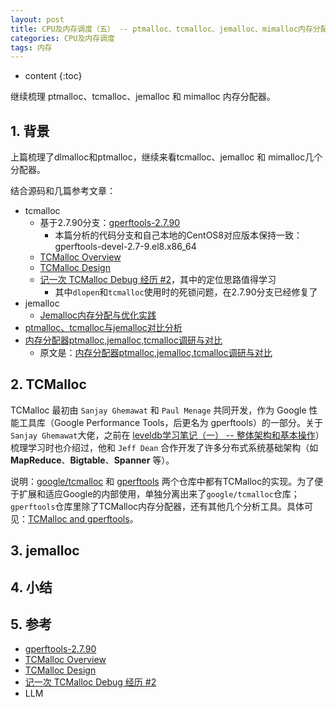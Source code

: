 ```yaml
---
layout: post
title: CPU及内存调度（五） -- ptmalloc、tcmalloc、jemalloc、mimalloc内存分配器（下）
categories: CPU及内存调度
tags: 内存
---
```


* content
{:toc}

继续梳理 ptmalloc、tcmalloc、jemalloc 和 mimalloc 内存分配器。



## 1. 背景

上篇梳理了dlmalloc和ptmalloc，继续来看tcmalloc、jemalloc 和 mimalloc几个分配器。

结合源码和几篇参考文章：

* tcmalloc
    * 基于2.7.90分支：[gperftools-2.7.90](https://github.com/gperftools/gperftools/tree/gperftools-2.7.90)
        * 本篇分析的代码分支和自己本地的CentOS8对应版本保持一致：gperftools-devel-2.7-9.el8.x86_64
    * [TCMalloc Overview](https://google.github.io/tcmalloc/overview.html)
    * [TCMalloc Design](https://google.github.io/tcmalloc/design.html)
    * [记一次 TCMalloc Debug 经历 #2](https://zhuanlan.zhihu.com/p/81683409)，其中的定位思路值得学习
        * 其中`dlopen`和`tcmalloc`使用时的死锁问题，在2.7.90分支已经修复了
* jemalloc
    * [Jemalloc内存分配与优化实践](https://mp.weixin.qq.com/s/U3uylVKZ-FsMjdeX3lymog)
* [ptmalloc、tcmalloc与jemalloc对比分析](https://www.cyningsun.com/07-07-2018/memory-allocator-contrasts.html)
* [内存分配器ptmalloc,jemalloc,tcmalloc调研与对比](https://geekdaxue.co/read/ixxw@it/memory_allocators)
    * 原文是：[内存分配器ptmalloc,jemalloc,tcmalloc调研与对比](https://blog.csdn.net/Rong_Toa/article/details/110689404)

## 2. TCMalloc

TCMalloc 最初由 `Sanjay Ghemawat` 和 `Paul Menage` 共同开发，作为 Google 性能工具库（Google Performance Tools，后更名为 gperftools）的一部分。关于`Sanjay Ghemawat`大佬，之前在 [leveldb学习笔记（一） -- 整体架构和基本操作](https://xiaodongq.github.io/2024/07/10/leveldb-learn-first/)）梳理学习时也介绍过，他和 `Jeff Dean` 合作开发了许多分布式系统基础架构（如 **MapReduce**、**Bigtable**、**Spanner** 等）。

说明：[google/tcmalloc](https://github.com/google/tcmalloc) 和 [gperftools](https://github.com/gperftools/gperftools) 两个仓库中都有TCMalloc的实现。为了便于扩展和适应Google的内部使用，单独分离出来了`google/tcmalloc`仓库；`gperftools`仓库里除了TCMalloc内存分配器，还有其他几个分析工具。具体可见：[TCMalloc and gperftools](https://google.github.io/tcmalloc/gperftools.html)。

## 3. jemalloc


## 4. 小结


## 5. 参考

* [gperftools-2.7.90](https://github.com/gperftools/gperftools/tree/gperftools-2.7.90)
* [TCMalloc Overview](https://google.github.io/tcmalloc/overview.html)
* [TCMalloc Design](https://google.github.io/tcmalloc/design.html)
* [记一次 TCMalloc Debug 经历 #2](https://zhuanlan.zhihu.com/p/81683409)
* LLM

